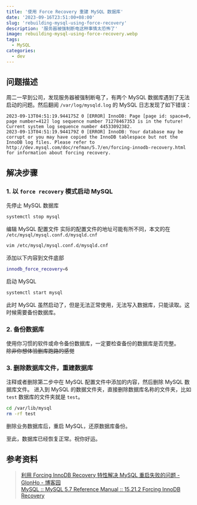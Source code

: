 ```yaml
---
title: '使用 Force Recovery 重建 MySQL 数据库'
date: '2023-09-16T23:51:00+08:00'
slug: 'rebuilding-mysql-using-force-recovery'
description: '服务器被强制断电这种事情太恐怖了'
image: rebuilding-mysql-using-force-recovery.webp
tags:
  - MySQL
categories:
  - dev
---
```


## 问题描述
周二一早到公司，发现服务器被强制断电了，有两个 MySQL 数据库遇到了无法启动的问题。然后翻阅 `/var/log/mysqld.log` 的 MySQL 日志发现了如下错误：

```log
2023-09-13T04:51:19.944175Z 0 [ERROR] InnoDB: Page [page id: space=0, page number=412] log sequence number 71278467353 is in the future! Current system log sequence number 44533092382.
2023-09-13T04:51:19.944179Z 0 [ERROR] InnoDB: Your database may be corrupt or you may have copied the InnoDB tablespace but not the InnoDB log files. Please refer to http://dev.mysql.com/doc/refman/5.7/en/forcing-innodb-recovery.html for information about forcing recovery.
```

## 解决步骤
### 1. 以 `force recovery` 模式启动 MySQL
先停止 MySQL 数据库
```bash
systemctl stop mysql
```

编辑 MySQL 配置文件
实际的配置文件的地址可能有所不同，本文的在 `/etc/mysql/mysql.conf.d/mysqld.cnf`
```bash
vim /etc/mysql/mysql.conf.d/mysqld.cnf
```

添加以下内容到文件底部
```bash
innodb_force_recovery=6
```
启动 MySQL
```bash
systemctl start mysql
```

此时 MySQL 虽然启动了，但是无法正常使用，无法写入数据库，只能读取。这时候需要备份数据库。

### 2. 备份数据库
使用你习惯的软件或命令备份数据库，一定要检查备份的数据库是否完整。  
~~除非你想体验删库跑路的感觉~~

### 3. 删除数据库文件，重建数据库
注释或者删除第二步中在 MySQL 配置文件中添加的内容，然后删除 MySQL 数据库文件。
进入到 MySQL 的数据文件夹，直接删除数据库名称的文件夹，比如 `test` 数据库的文件夹就是 `test`。

```bash
cd /var/lib/mysql
rm -rf test
```

删除业务数据库后，重启 MySQL，还原数据库备份。

至此，数据库已经恢复正常。祝你好运。

## 参考资料
> [利用 Forcing InnoDB Recovery 特性解决 MySQL 重启失败的问题 - GlonHo - 博客园](https://www.cnblogs.com/glon/p/6728380.html)  
> [MySQL :: MySQL 5.7 Reference Manual :: 15.21.2 Forcing InnoDB Recovery](https://dev.mysql.com/doc/refman/5.7/en/forcing-innodb-recovery.html)  
